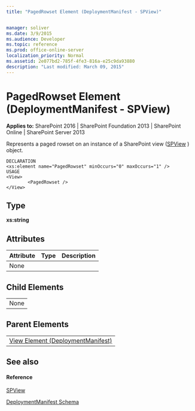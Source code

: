 ```yaml
---
title: "PagedRowset Element (DeploymentManifest - SPView)"


manager: soliver
ms.date: 3/9/2015
ms.audience: Developer
ms.topic: reference
ms.prod: office-online-server
localization_priority: Normal
ms.assetid: 2e077bd2-785f-4fe3-816a-e25c9da93880
description: "Last modified: March 09, 2015"
---
```


# PagedRowset Element (DeploymentManifest - SPView)

 
  
 **Applies to:** SharePoint 2016 | SharePoint Foundation 2013 | SharePoint Online | SharePoint Server 2013 
  
Represents a paged rowset on an instance of a SharePoint view ([SPView](https://msdn.microsoft.com/library/Microsoft.SharePoint.SPView.aspx) ) object. 
  
```
DECLARATION
<xs:element name="PagedRowset" minOccurs="0" maxOccurs="1" />
USAGE
<View>
        <PagedRowset />
</View>

```

## Type

 **xs:string**
  
## Attributes

|**Attribute**|**Type**|**Description**|
|:-----|:-----|:-----|
|None  <br/> |||
   
## Child Elements

||
|:-----|
|None |
   
## Parent Elements

||
|:-----|
|[View Element (DeploymentManifest)](view-element-deploymentmanifest.md)|
   
## See also

#### Reference

[SPView](https://msdn.microsoft.com/library/Microsoft.SharePoint.SPView.aspx)


[DeploymentManifest Schema](deploymentmanifest-schema.md)

